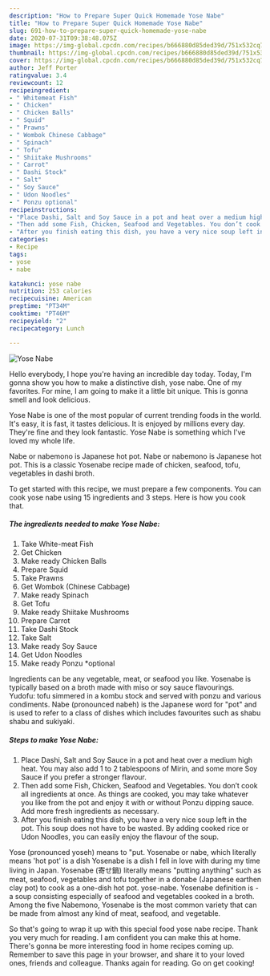 ```yaml
---
description: "How to Prepare Super Quick Homemade Yose Nabe"
title: "How to Prepare Super Quick Homemade Yose Nabe"
slug: 691-how-to-prepare-super-quick-homemade-yose-nabe
date: 2020-07-31T09:38:48.075Z
image: https://img-global.cpcdn.com/recipes/b666880d85ded39d/751x532cq70/yose-nabe-recipe-main-photo.jpg
thumbnail: https://img-global.cpcdn.com/recipes/b666880d85ded39d/751x532cq70/yose-nabe-recipe-main-photo.jpg
cover: https://img-global.cpcdn.com/recipes/b666880d85ded39d/751x532cq70/yose-nabe-recipe-main-photo.jpg
author: Jeff Porter
ratingvalue: 3.4
reviewcount: 12
recipeingredient:
- " Whitemeat Fish"
- " Chicken"
- " Chicken Balls"
- " Squid"
- " Prawns"
- " Wombok Chinese Cabbage"
- " Spinach"
- " Tofu"
- " Shiitake Mushrooms"
- " Carrot"
- " Dashi Stock"
- " Salt"
- " Soy Sauce"
- " Udon Noodles"
- " Ponzu optional"
recipeinstructions:
- "Place Dashi, Salt and Soy Sauce in a pot and heat over a medium high heat. You may also add 1 to 2 tablespoons of Mirin, and some more Soy Sauce if you prefer a stronger flavour."
- "Then add some Fish, Chicken, Seafood and Vegetables. You don’t cook all ingredients at once. As things are cooked, you may take whatever you like from the pot and enjoy it with or without Ponzu dipping sauce. Add more fresh ingredients as necessary."
- "After you finish eating this dish, you have a very nice soup left in the pot. This soup does not have to be wasted. By adding cooked rice or Udon Noodles, you can easily enjoy the flavour of the soup."
categories:
- Recipe
tags:
- yose
- nabe

katakunci: yose nabe 
nutrition: 253 calories
recipecuisine: American
preptime: "PT34M"
cooktime: "PT46M"
recipeyield: "2"
recipecategory: Lunch

---
```



![Yose Nabe](https://img-global.cpcdn.com/recipes/b666880d85ded39d/751x532cq70/yose-nabe-recipe-main-photo.jpg)

Hello everybody, I hope you're having an incredible day today. Today, I'm gonna show you how to make a distinctive dish, yose nabe. One of my favorites. For mine, I am going to make it a little bit unique. This is gonna smell and look delicious.

Yose Nabe is one of the most popular of current trending foods in the world. It's easy, it is fast, it tastes delicious. It is enjoyed by millions every day. They're fine and they look fantastic. Yose Nabe is something which I've loved my whole life.

Nabe or nabemono is Japanese hot pot. Nabe or nabemono is Japanese hot pot. This is a classic Yosenabe recipe made of chicken, seafood, tofu, vegetables in dashi broth.


To get started with this recipe, we must prepare a few components. You can cook yose nabe using 15 ingredients and 3 steps. Here is how you cook that.

<!--inarticleads1-->

##### The ingredients needed to make Yose Nabe:

1. Take  White-meat Fish
1. Get  Chicken
1. Make ready  Chicken Balls
1. Prepare  Squid
1. Take  Prawns
1. Get  Wombok (Chinese Cabbage)
1. Make ready  Spinach
1. Get  Tofu
1. Make ready  Shiitake Mushrooms
1. Prepare  Carrot
1. Take  Dashi Stock
1. Take  Salt
1. Make ready  Soy Sauce
1. Get  Udon Noodles
1. Make ready  Ponzu *optional


Ingredients can be any vegetable, meat, or seafood you like. Yosenabe is typically based on a broth made with miso or soy sauce flavourings. Yudofu: tofu simmered in a kombu stock and served with ponzu and various condiments. Nabe (pronounced nabeh) is the Japanese word for &#34;pot&#34; and is used to refer to a class of dishes which includes favourites such as shabu shabu and sukiyaki. 

<!--inarticleads2-->

##### Steps to make Yose Nabe:

1. Place Dashi, Salt and Soy Sauce in a pot and heat over a medium high heat. You may also add 1 to 2 tablespoons of Mirin, and some more Soy Sauce if you prefer a stronger flavour.
1. Then add some Fish, Chicken, Seafood and Vegetables. You don’t cook all ingredients at once. As things are cooked, you may take whatever you like from the pot and enjoy it with or without Ponzu dipping sauce. Add more fresh ingredients as necessary.
1. After you finish eating this dish, you have a very nice soup left in the pot. This soup does not have to be wasted. By adding cooked rice or Udon Noodles, you can easily enjoy the flavour of the soup.


Yose (pronounced yoseh) means to &#34;put. Yosenabe or nabe, which literally means &#39;hot pot&#39; is a dish Yosenabe is a dish I fell in love with during my time living in Japan. Yosenabe (寄せ鍋) literally means &#34;putting anything&#34; such as meat, seafood, vegetables and tofu together in a donabe (Japanese earthen clay pot) to cook as a one-dish hot pot. yose-nabe. Yosenabe definition is - a soup consisting especially of seafood and vegetables cooked in a broth. Among the five Nabemono, Yosenabe is the most common variety that can be made from almost any kind of meat, seafood, and vegetable. 

So that's going to wrap it up with this special food yose nabe recipe. Thank you very much for reading. I am confident you can make this at home. There's gonna be more interesting food in home recipes coming up. Remember to save this page in your browser, and share it to your loved ones, friends and colleague. Thanks again for reading. Go on get cooking!

